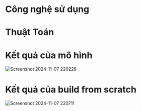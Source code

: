 # Công nghệ sử dụng



# Thuật Toán


# Kết quả của mô hình
![Screenshot 2024-11-07 220228](https://github.com/user-attachments/assets/3afd6c51-a84f-4590-8252-10115c7e734c)

# Kết quả của build from scratch

![Screenshot 2024-11-07 220711](https://github.com/user-attachments/assets/90d03e68-c865-42ee-a5af-15f03257220d)
